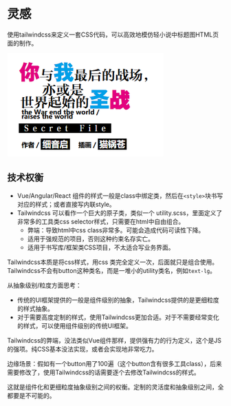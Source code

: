 # 灵感

使用tailwindcss来定义一套CSS代码，可以高效地模仿轻小说中标题图HTML页面的制作。

![](./assets/Snipaste_2022-09-26_14-14-43.png)

## 技术权衡

- Vue/Angular/React 组件的样式一般是class中绑定类，然后在`<style>`块书写对应的样式；或者直接写内联style。
- Tailwindcss 可以看作一个巨大的原子类，类似一个 utility.scss，里面定义了非常多的工具类css selector样式，只需要在html中自由组合。
  - 弊端：导致html中css class非常多。可能会造成代码可读性下降。
  - 适用于强规范的项目，否则这种约束名存实亡。
  - 适用于书写库/框架类CSS项目，不太适合写业务界面。

Tailwindcss本质是将css样式，用css 类完全定义一次，后面就只是组合使用。
Tailwindcss不会有button这种类名，而是一堆小的utility类名，例如`text-lg`。

从抽象级别/粒度方面思考：

- 传统的UI框架提供的一般是组件级别的抽象，Tailwindcss提供的是更细粒度的样式抽象。
- 对于需要高度定制的样式，使用Tailwindcss更加合适。对于不需要经常变化的样式，可以使用组件级别的传统UI框架。

Tailwindcss的弊端，没法类似Vue组件那样，提供强有力的行为定义，这个是JS的强项。纯CSS基本没法实现，或者会实现地非常吃力。

边缘场景：假如有一个button用了100遍（这个button含有很多工具class），后来需要修改了，使用Tailwindcss的话需要逐个去修改Tailwindcss的样式。

这就是组件化和更细粒度抽象级别之间的权衡。定制的灵活度和抽象级别之间，全都要是不可能的。